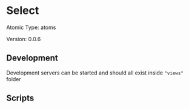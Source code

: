 # Select

Atomic Type: atoms

Version: 0.0.6

## Development

Development servers can be started and should all exist inside `"views"` folder

## Scripts
